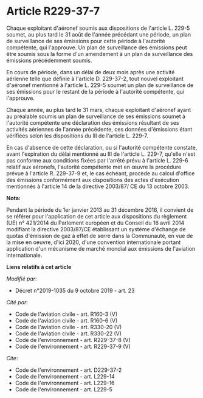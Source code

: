 # Article R229-37-7

Chaque exploitant d'aéronef soumis aux dispositions de l'article L. 229-5 soumet, au plus tard le 31 août de l'année
précédant une période, un plan de surveillance de ses émissions pour cette période à l'autorité compétente, qui l'approuve.
Un plan de surveillance des émissions peut être soumis sous la forme d'un amendement à un plan de surveillance des émissions
précédemment soumis.

En cours de période, dans un délai de deux mois après une activité aérienne telle que définie à l'article D. 229-37-2, tout
nouvel exploitant d'aéronef mentionné à l'article L. 229-5 soumet un plan de surveillance de ses émissions pour le restant de
la période à l'autorité compétente, qui l'approuve.

Chaque année, au plus tard le 31 mars, chaque exploitant d'aéronef ayant au préalable soumis un plan de surveillance de ses
émissions soumet à l'autorité compétente une déclaration des émissions résultant de ses activités aériennes de l'année
précédente, ces données d'émissions étant vérifiées selon les dispositions du III de l'article L. 229-7.

En cas d'absence de cette déclaration, ou si l'autorité compétente constate, avant l'expiration du délai mentionné au III de
l'article L. 229-7, qu'elle n'est pas conforme aux conditions fixées par l'arrêté prévu à l'article L. 229-6 relatif aux
aéronefs, l'autorité compétente met en œuvre la procédure prévue à l'article R. 229-37-9 et, le cas échéant, procède au
calcul d'office des émissions conformément aux dispositions des actes d'exécution mentionnés à l'article 14 de la directive
2003/87/ CE du 13 octobre 2003.

**Nota:**

Pendant la période du 1er janvier 2013 au 31 décembre 2016, il convient de se référer pour l'application de cet article aux
dispositions du règlement (UE) n° 421/2014 du Parlement européen et du Conseil du 16 avril 2014 modifiant la directive
2003/87/CE établissant un système d'échange de quotas d'émission de gaz à effet de serre dans la Communauté, en vue de la
mise en oeuvre, d'ici 2020, d'une convention internationale portant application d'un mécanisme de marché mondial aux
émissions de l'aviation internationale.

**Liens relatifs à cet article**

_Modifié par_:

  - Décret n°2019-1035 du 9 octobre 2019 - art. 23

_Cité par_:

  - Code de l'aviation civile - art. R160-3 (V)
  - Code de l'aviation civile - art. R160-6 (V)
  - Code de l'aviation civile - art. R330-20 (V)
  - Code de l'aviation civile - art. R330-22 (V)
  - Code de l'environnement - art. R229-37-8 (V)
  - Code de l'environnement - art. R229-37-9 (V)

_Cite_:

  - Code de l'environnement - art. D229-37-2
  - Code de l'environnement - art. L229-14
  - Code de l'environnement - art. L229-16
  - Code de l'environnement - art. L229-5
